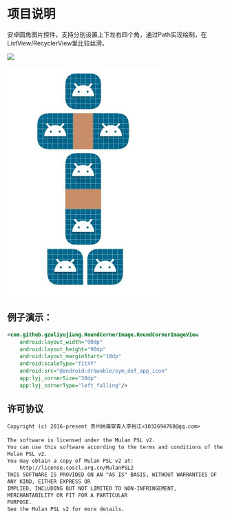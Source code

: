 # 项目说明

安卓圆角图片控件，支持分别设置上下左右四个角，通过Path实现绘制，在ListView/RecyclerView里比较丝滑。

[![](https://jitpack.io/v/gzu-liyujiang/RoundCornerImageView.svg)](https://jitpack.io/#gzu-liyujiang/RoundCornerImageView)

![效果图](/screenshot.jpg)

## 例子演示：

```xml
<com.github.gzuliyujiang.RoundCornerImage.RoundCornerImageView
    android:layout_width="90dp"
    android:layout_height="90dp"
    android:layout_marginStart="10dp"
    android:scaleType="fitXY"
    android:src="@android:drawable/sym_def_app_icon"
    app:lyj_cornerSize="30dp"
    app:lyj_cornerType="left_falling"/>
```

## 许可协议

```text
Copyright (c) 2016-present 贵州纳雍穿青人李裕江<1032694760@qq.com>

The software is licensed under the Mulan PSL v2.
You can use this software according to the terms and conditions of the Mulan PSL v2.
You may obtain a copy of Mulan PSL v2 at:
    http://license.coscl.org.cn/MulanPSL2
THIS SOFTWARE IS PROVIDED ON AN "AS IS" BASIS, WITHOUT WARRANTIES OF ANY KIND, EITHER EXPRESS OR
IMPLIED, INCLUDING BUT NOT LIMITED TO NON-INFRINGEMENT, MERCHANTABILITY OR FIT FOR A PARTICULAR
PURPOSE.
See the Mulan PSL v2 for more details.
```

